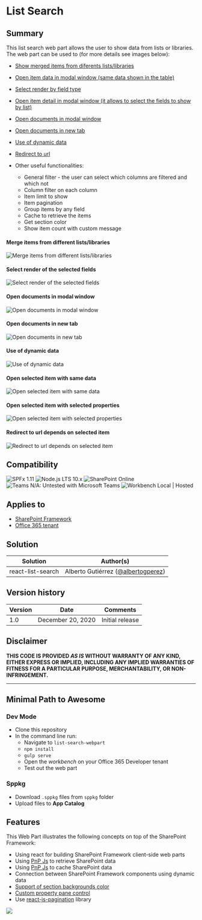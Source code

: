 # List Search

## Summary

This list search web part allows the user to show data from lists or libraries. The web part can be used to (for more details see images below):
  * [Show merged items from diferents lists/libraries](#merge-items-from-different-listslibraries)
  * [Open item data in modal window (same data shown in the table)](#merge-items-from-different-listslibraries)
  * [Select render by field type](#select-render-of-the-selected-fields)
  * [Open item detail in modal window (it allows to select the fields to show by list)](#open-selected-item-with-selected-properties)
  * [Open documents in modal window](#open-documents-in-modal-window)
  * [Open documents in new tab](#open-documents-in-new-tab)
  * [Use of dynamic data](#use-of-dynamic-data)
  * [Redirect to url](#redirect-to-url-depends-on-selected-item)

* Other useful functionalities:
  * General filter - the user can select which columns are filtered and which not
  * Column filter on each column
  * Item limit to show
  * Item pagination
  * Group items by any field
  * Cache to retrieve the items
  * Get section color
  * Show item count with custom message

#### Merge items from different lists/libraries

![Merge items from different lists/libraries](assets/differentSources.gif)

#### Select render of the selected fields

![Select render of the selected fields](assets/selectFieldRenderType.gif)

#### Open documents in modal window

![Open documents in modal window](assets/docInModal.gif)

#### Open documents in new tab

![Open documents in new tab](assets/docInNewTab.gif)

#### Use of dynamic data

![Use of dynamic data](assets/dynamicData.gif)

#### Open selected item with same data

![Open selected item with same data](assets/itemCurrentData.gif)

#### Open selected item with selected properties

![Open selected item with selected properties](assets/itemSelectedData.gif)

#### Redirect to url depends on selected item

![Redirect to url depends on selected item](assets/redirectToUrl.gif)


## Compatibility

![SPFx 1.11](https://img.shields.io/badge/SPFx-1.11.0-green.svg) 
![Node.js LTS 10.x](https://img.shields.io/badge/Node.js-LTS%2010.x-green.svg) 
![SharePoint Online](https://img.shields.io/badge/SharePoint-Online-yellow.svg) 
![Teams N/A: Untested with Microsoft Teams](https://img.shields.io/badge/Teams-N%2FA-lightgrey.svg "Untested with Microsoft Teams")
![Workbench Local | Hosted](https://img.shields.io/badge/Workbench-Local%20%7C%20Hosted-green.svg)


## Applies to

* [SharePoint Framework](https://docs.microsoft.com/sharepoint/dev/spfx/sharepoint-framework-overview)
* [Office 365 tenant](https://docs.microsoft.com/sharepoint/dev/spfx/set-up-your-development-environment)

## Solution

Solution|Author(s)
--------|---------
react-list-search | Alberto Gutiérrez ([@albertogperez](https://twitter.com/albertogperez))

## Version history

Version|Date|Comments
-------|----|--------
1.0|December 20, 2020|Initial release

## Disclaimer

**THIS CODE IS PROVIDED *AS IS* WITHOUT WARRANTY OF ANY KIND, EITHER EXPRESS OR IMPLIED, INCLUDING ANY IMPLIED WARRANTIES OF FITNESS FOR A PARTICULAR PURPOSE, MERCHANTABILITY, OR NON-INFRINGEMENT.**

---

## Minimal Path to Awesome

### Dev Mode

  * Clone this repository
  * In the command line run:
    * Navigate to `list-search-webpart`
    * `npm install`
    * `gulp serve`
    * Open the *workbench* on your Office 365 Developer tenant
    * Test out the web part

### Sppkg

  * Download `.sppkg` files from `sppkg` folder
  * Upload files to **App Catalog**

## Features

This Web Part illustrates the following concepts on top of the SharePoint Framework:

* Using react for building SharePoint Framework client-side web parts
* Using [PnP Js](https://pnp.github.io/pnpjs) to retrieve SharePoint data
* Using [PnP Js](https://pnp.github.io/pnpjs/odata/caching) to cache SharePoint data
* Connection between SharePoint Framework components using dynamic data
* [Support of section backgrounds color ](https://docs.microsoft.com/en-us/sharepoint/dev/spfx/web-parts/guidance/supporting-section-backgrounds)
* [Custom property pane control](https://docs.microsoft.com/en-us/sharepoint/dev/spfx/web-parts/guidance/build-custom-property-pane-controls)
* Use [react-js-pagination](https://www.npmjs.com/package/react-js-pagination) library

<img src="https://telemetry.sharepointpnp.com/sp-dev-fx-webparts/samples/react-list-search" />
